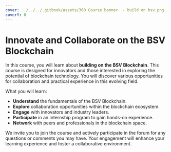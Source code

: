 ```yaml
---
cover: ../../../.gitbook/assets/360 Course banner  - build on bsv.png
coverY: 0
---
```


# Innovate and Collaborate on the BSV Blockchain

In this course, you will learn about **building on the BSV Blockchain**. This course is designed for innovators and those interested in exploring the potential of blockchain technology. You will discover various opportunities for collaboration and practical experience in this evolving field.

What you will learn:

* **Understand** the fundamentals of the BSV Blockchain.
* **Explore** collaboration opportunities within the blockchain ecosystem.
* **Engage** with innovators and industry leaders.
* **Participate** in an internship program to gain hands-on experience.
* **Network** with peers and professionals in the blockchain space.

We invite you to join the course and actively participate in the forum for any questions or comments you may have. Your engagement will enhance your learning experience and foster a collaborative environment.
